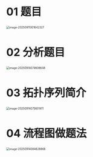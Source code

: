 # 01 题目

<img src="https://cvp.oss-cn-shanghai.aliyuncs.com/202509110016367.png" alt="image-20250911001642327" style="zoom:50%;" />



# 02 分析题目

<img src="https://cvp.oss-cn-shanghai.aliyuncs.com/202509140746709.png" alt="image-20250914074606648" style="zoom:50%;" />



# 03 拓扑序列简介

<img src="https://cvp.oss-cn-shanghai.aliyuncs.com/202509140756615.png" alt="image-20250914075601411" style="zoom:50%;" />



# 04 流程图做题法

<img src="https://cvp.oss-cn-shanghai.aliyuncs.com/202509140846008.png" alt="image-20250914084628868" style="zoom:50%;" />
